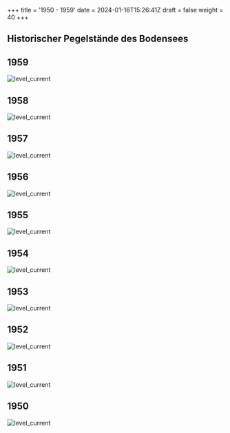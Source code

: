 +++
title = '1950 - 1959'
date = 2024-01-16T15:26:41Z
draft = false
weight = 40
+++

## Historischer Pegelstände des Bodensees

## 1959

![level_current](/images/DE/graphs_historic/longterm_DE_1959.png)

## 1958

![level_current](/images/DE/graphs_historic/longterm_DE_1958.png)

## 1957

![level_current](/images/DE/graphs_historic/longterm_DE_1957.png)

## 1956

![level_current](/images/DE/graphs_historic/longterm_DE_1956.png)

## 1955

![level_current](/images/DE/graphs_historic/longterm_DE_1955.png)

## 1954

![level_current](/images/DE/graphs_historic/longterm_DE_1954.png)

## 1953

![level_current](/images/DE/graphs_historic/longterm_DE_1953.png)

## 1952

![level_current](/images/DE/graphs_historic/longterm_DE_1952.png)

## 1951

![level_current](/images/DE/graphs_historic/longterm_DE_1951.png)

## 1950

![level_current](/images/DE/graphs_historic/longterm_DE_1950.png)